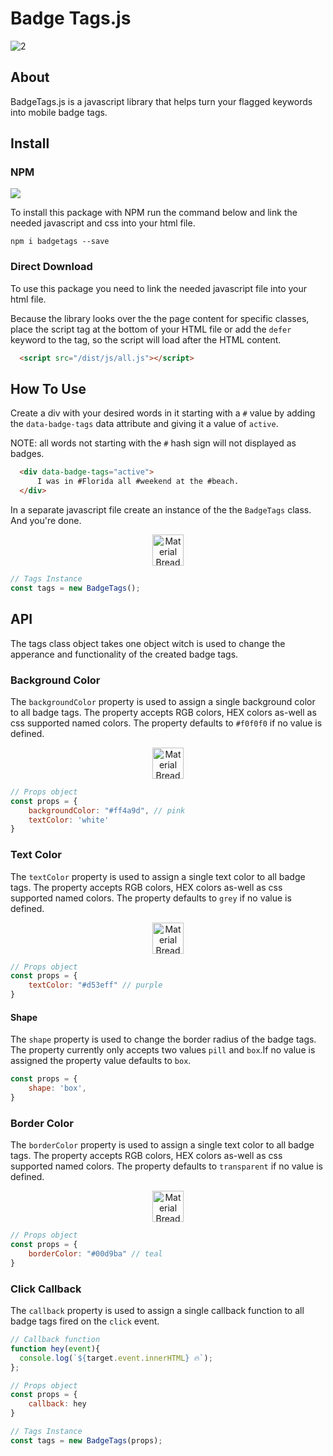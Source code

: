 
# Badge Tags.js
![2](https://user-images.githubusercontent.com/60890281/119446452-0c411000-bd61-11eb-87a1-9f9ef3b402b5.png)


## About
BadgeTags.js is a javascript library that helps turn your flagged keywords into mobile badge tags.

## Install
### NPM
![](https://img.shields.io/npm/v/badgetags?style=flat-square)

To install this package with NPM run the command below and link the needed javascript and css into your html file.
```text
npm i badgetags --save
```

### Direct Download
To use this package you need to link the needed javascript file into your html file.

Because the library looks over the the page content for specific classes, place the script tag at the bottom of your HTML file or add the `defer` keyword to the tag, so the script will load after the HTML content.
```html
  <script src="/dist/js/all.js"></script>
```

## How To Use
Create a div with your desired words in it starting with a `#` value by adding the `data-badge-tags` data attribute and giving it a value of `active`.

NOTE: all words not starting with the `#` hash sign will not displayed as badges.

```html
  <div data-badge-tags="active">
      I was in #Florida all #weekend at the #beach.    
  </div>
```

In a separate javascript file create an instance of the the `BadgeTags` class. And you're done. 



<p align="center">

  <img height="50" src="https://user-images.githubusercontent.com/60890281/119476429-a2d0f980-bd80-11eb-9106-ef7d4b66131e.png" alt="Material Bread logo">

</p>

```javascript
// Tags Instance
const tags = new BadgeTags();
```

## API
The tags class object takes one object witch is used to change the apperance and functionality of the created badge tags.



### Background Color
The `backgroundColor` property is used to assign a single background color to all badge tags. The property accepts RGB colors, HEX colors as-well as css supported named colors. The property defaults to `#f0f0f0` if no value is defined.

<p align="center">

  <img height="50" src="https://user-images.githubusercontent.com/60890281/119476427-a19fcc80-bd80-11eb-81ef-38d4076b54a0.png" alt="Material Bread logo">

</p>


```javascript
// Props object
const props = {
    backgroundColor: "#ff4a9d", // pink
    textColor: 'white'
}
```
### Text Color
The `textColor` property is used to assign a single text color to all badge tags. The property accepts RGB colors, HEX colors as-well as css supported named colors. The property defaults to `grey` if no value is defined.

<p align="center">

  <img height="50" src="https://user-images.githubusercontent.com/60890281/119476424-a06e9f80-bd80-11eb-9f67-1926961613cf.png" alt="Material Bread logo">

</p>

```javascript
// Props object
const props = {
    textColor: "#d53eff" // purple
}
```

#### Shape
The `shape` property is used to change the border radius of the badge tags. The property currently only accepts two values `pill` and `box`.If no value is assigned the property value defaults to `box`.

```javascript
const props = {
    shape: 'box',
}
```

### Border Color
The `borderColor` property is used to assign a single text color to all badge tags. The property accepts RGB colors, HEX colors as-well as css supported named colors. The property defaults to `transparent` if no value is defined.

<p align="center">

  <img height="50" src="https://user-images.githubusercontent.com/60890281/119476419-9f3d7280-bd80-11eb-9f81-6b6829318faa.png" alt="Material Bread logo">

</p>

```javascript
// Props object
const props = {
    borderColor: "#00d9ba" // teal
}
```

### Click Callback
The `callback` property is used to assign a single callback function to all badge tags fired on the `click` event.

```javascript
// Callback function
function hey(event){
  console.log(`${target.event.innerHTML} 🔥`);
};

// Props object
const props = {
    callback: hey
}

// Tags Instance
const tags = new BadgeTags(props);
```

